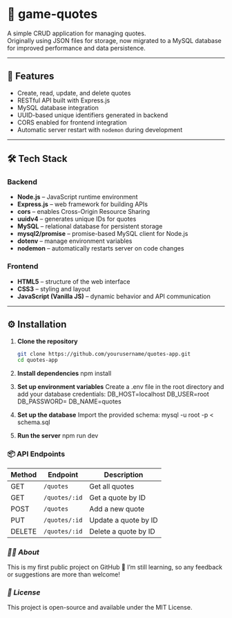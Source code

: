 # 📝 game-quotes
A simple CRUD application for managing quotes.  
Originally using JSON files for storage, now migrated to a MySQL database for improved performance and data persistence.

---

## 🚀 Features
- Create, read, update, and delete quotes  
- RESTful API built with Express.js  
- MySQL database integration  
- UUID-based unique identifiers generated in backend  
- CORS enabled for frontend integration  
- Automatic server restart with `nodemon` during development  

---

## 🛠️ Tech Stack

### **Backend**
- **Node.js** – JavaScript runtime environment  
- **Express.js** – web framework for building APIs  
- **cors** – enables Cross-Origin Resource Sharing  
- **uuidv4** – generates unique IDs for quotes  
- **MySQL** – relational database for persistent storage  
- **mysql2/promise** – promise-based MySQL client for Node.js  
- **dotenv** – manage environment variables  
- **nodemon** – automatically restarts server on code changes  

### **Frontend**
- **HTML5** – structure of the web interface  
- **CSS3** – styling and layout  
- **JavaScript (Vanilla JS)** – dynamic behavior and API communication  

---

## ⚙️ Installation

1. **Clone the repository**
   ```bash
   git clone https://github.com/yourusername/quotes-app.git
   cd quotes-app

2. **Install dependencies**
   npm install

3. **Set up environment variables**
Create a .env file in the root directory and add your database credentials:
  DB_HOST=localhost
  DB_USER=root
  DB_PASSWORD=
  DB_NAME=quotes
4. **Set up the database**
  Import the provided schema:
  mysql -u root -p < schema.sql
5. **Run the server**
   npm run dev

### **📦 API Endpoints**

   | Method | Endpoint      | Description          |
| ------ | ------------- | -------------------- |
| GET    | `/quotes`     | Get all quotes       |
| GET    | `/quotes/:id` | Get a quote by ID    |
| POST   | `/quotes`     | Add a new quote      |
| PUT    | `/quotes/:id` | Update a quote by ID |
| DELETE | `/quotes/:id` | Delete a quote by ID |


### ***🙋‍♂️ About***

This is my first public project on GitHub 🎉
I’m still learning, so any feedback or suggestions are more than welcome!

### ***🧾 License***

This project is open-source and available under the MIT License.

